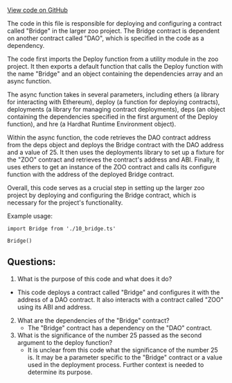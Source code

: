 [View code on GitHub](zoo-labs/zoo/blob/master/contracts/deploy/10_bridge.ts)

The code in this file is responsible for deploying and configuring a contract called "Bridge" in the larger zoo project. The Bridge contract is dependent on another contract called "DAO", which is specified in the code as a dependency. 

The code first imports the Deploy function from a utility module in the zoo project. It then exports a default function that calls the Deploy function with the name "Bridge" and an object containing the dependencies array and an async function. 

The async function takes in several parameters, including ethers (a library for interacting with Ethereum), deploy (a function for deploying contracts), deployments (a library for managing contract deployments), deps (an object containing the dependencies specified in the first argument of the Deploy function), and hre (a Hardhat Runtime Environment object). 

Within the async function, the code retrieves the DAO contract address from the deps object and deploys the Bridge contract with the DAO address and a value of 25. It then uses the deployments library to set up a fixture for the "ZOO" contract and retrieves the contract's address and ABI. Finally, it uses ethers to get an instance of the ZOO contract and calls its configure function with the address of the deployed Bridge contract. 

Overall, this code serves as a crucial step in setting up the larger zoo project by deploying and configuring the Bridge contract, which is necessary for the project's functionality. 

Example usage:

```
import Bridge from './10_bridge.ts'

Bridge()
```
## Questions: 
 1. What is the purpose of this code and what does it do?
   - This code deploys a contract called "Bridge" and configures it with the address of a DAO contract. It also interacts with a contract called "ZOO" using its ABI and address.
2. What are the dependencies of the "Bridge" contract?
   - The "Bridge" contract has a dependency on the "DAO" contract.
3. What is the significance of the number 25 passed as the second argument to the deploy function?
   - It is unclear from this code what the significance of the number 25 is. It may be a parameter specific to the "Bridge" contract or a value used in the deployment process. Further context is needed to determine its purpose.